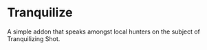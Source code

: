 # Tranquilize
A simple addon that speaks amongst local hunters on the subject of Tranquilizing Shot.
